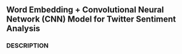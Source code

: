 ## Word Embedding + Convolutional Neural Network (CNN) Model for Twitter Sentiment Analysis

### DESCRIPTION
